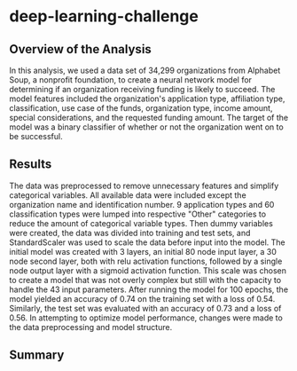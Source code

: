 # deep-learning-challenge

## Overview of the Analysis

In this analysis, we used a data set of 34,299 organizations from Alphabet Soup, a nonprofit foundation, to create a neural network model for determining if an organization receiving funding is likely to succeed. The model features included the organization's application type, affiliation type, classification, use case of the funds, organization type, income amount, special considerations, and the requested funding amount. The target of the model was a binary classifier of whether or not the organization went on to be successful. 

## Results
The data was preprocessed to remove unnecessary features and simplify categorical variables. All available data were included except the organization name and identification number. 9 application types and 60 classification types were lumped into respective "Other" categories to reduce the amount of categorical variable types. Then dummy variables were created, the data was divided into training and test sets, and StandardScaler was used to scale the data before input into the model. The initial model was created with 3 layers, an initial 80 node input layer, a 30 node second layer, both with relu activation functions, followed by a single node output layer with a sigmoid activation function. This scale was chosen to create a model that was not overly complex but still with the capacity to handle the 43 input parameters. 
After running the model for 100 epochs, the model yielded an accuracy of 0.74 on the training set with a loss of 0.54. Similarly, the test set was evaluated with an accuracy of 0.73 and a loss of 0.56. In attempting to optimize model performance, changes were made to the data preprocessing and model structure. 

  


## Summary

